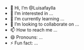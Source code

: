 - 👋 Hi, I’m @Luisafaylla
- 👀 I’m interested in ...
- 🌱 I’m currently learning ...
- 💞️ I’m looking to collaborate on ...
- 📫 How to reach me ...
- 😄 Pronouns: ...
- ⚡ Fun fact: ...

<!---
Luisafaylla/Luisafaylla is a ✨ special ✨ repository because its `README.md` (this file) appears on your GitHub profile.
You can click the Preview link to take a look at your changes.
--->
